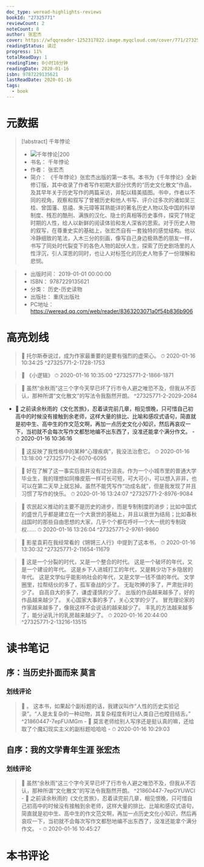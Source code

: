 ```yaml
---
doc_type: weread-highlights-reviews
bookId: "27325771"
reviewCount: 2
noteCount: 8
author: 张宏杰
cover: https://wfqqreader-1252317822.image.myqcloud.com/cover/771/27325771/t7_27325771.jpg
readingStatus: 读过
progress: 11%
totalReadDay: 1
readingTime: 0小时16分钟
readingDate: 2020-01-16
isbn: 9787229135621
lastReadDate: 2020-01-16
tags:
  - book
---
```

# 元数据
> [!abstract] 千年悖论
> - ![ 千年悖论|200](https://wfqqreader-1252317822.image.myqcloud.com/cover/771/27325771/t7_27325771.jpg)
> - 书名： 千年悖论
> - 作者： 张宏杰
> - 简介：     《千年悖论》张宏杰出版的第一本书。本书为《千年悖论》全新修订版，其中收录了作者写作初期大部分优秀的“历史文化散文”作品，及其早年关于历史写作的两篇采访，并配以精美插图。书中，作者以不同的视角，观察和叙写了曾被历史和他人书写、评介过多次的诸如吴三桂、曾国藩、慈禧、朱元璋等耳熟能详的著名历史人物以及中国的科举制度、残忍的酷刑、满族的汉化、隐士的真相等历史事件，探究了特定时期的人性，给人以新鲜的阅读体验和发人深省的思索。对于历史人物的叙写，在尊重史实的基础上，张宏杰自有一套独特的感觉结构。他以冷静细致的笔法，入木三分的刻画，像写自己身边极熟悉的朋友一样，书写了同处时代裂变下的各色人物的起伏人生，探索了历史剧场里的人性浮沉，引人深思的同时，也让人对标签化的历史人物多了一份理解和悲悯。

> - 出版时间： 2019-01-01 00:00:00
> - ISBN： 9787229135621
> - 分类： 历史-历史读物
> - 出版社： 重庆出版社
> - PC地址：https://weread.qq.com/web/reader/8363203071a0f54b836b906

# 高亮划线



> 📌 托尔斯泰说过，成为作家最重要的是要有强烈的虚荣心。 
> ⏱ 2020-01-16 10:34:25 ^27325771-2-1728-1753

> 📌 《小逻辑》 
> ⏱ 2020-01-16 10:35:00 ^27325771-2-1866-1871

> 📌 虽然“余秋雨”这三个字今天早已坏了行市令人避之唯恐不及，但我从不否认，那种所谓“文化散文”的写法令我豁然开朗。 ^27325771-2-2029-2084
- 💭 之前读余秋雨的《文化苦旅》，忍着读完前几章，相见恨晚，只可惜自己初高中的时候没有接触到余老师，这样大量的排比、比喻和感叹式语句，简直就是初中生、高中生的作文范文啊，再加一点历史文化小知识，然后再哀叹一下，当初就不会每次写作文都愁地编不出东西了，没准还能拿个满分作文。 - ⏱ 2020-01-16 10:36:16 

> 📌 这反映了我性格中的某种“心理疾病”，我没法治愈它。 
> ⏱ 2020-01-16 13:18:00 ^27325771-2-6070-6095

> 📌 好在了解了这一事实后我并没有过分沮丧。作为一个小城市里的普通大学毕业生，我的理想如同橡皮筋一样可长可短，可大可小，可以想入非非，也可以在第二天早上就忘掉。虽然不能凭写作“功成名就”，但是我发现了并且习惯了写作的快乐。 
> ⏱ 2020-01-16 13:24:07 ^27325771-2-8976-9084

> 📌 农民起义推动的主要不是历史的进步，而是专制制度的进步；比如中国式的盛世几乎都是建立在一个大衰世的基础上，并且以衰世为结局；比如春秋战国时的那些自由思想的大家，几乎个个都在呼吁一个大一统的专制政权…… 
> ⏱ 2020-01-16 13:26:04 ^27325771-2-9761-9860

> 📌 影星袁莉在我经常看的《锵锵三人行》中提到了这本书， 
> ⏱ 2020-01-16 13:30:32 ^27325771-2-11654-11679

> 📌 这是一个分裂的时代，又是一个整合的时代。    这是一个破坏的年代，又是一个建设的年代。    这是乡下人进城打工的年代，又是韩少功下乡隐居的年代。    这是文学似乎能影响社会的年代，又是文学一钱不值的年代。    文学圈里，拉帮结伙的多了，孤军奋战的少了。    无耻吹捧的多了，严肃批评的少了。    自高自大的多了，谦虚谨慎的少了。    出版的作品越来越多了，好的作品越来越少了。    关心国家大事的多了，关心文学的少了。    冒充理论家的作家越来越多了，像我这样不会说话的越来越少了。    丰乳的方法越来越多了，能分泌乳汁的乳房越来越少了。 
> ⏱ 2020-01-16 20:44:00 ^27325771-2-13216-13515

# 读书笔记

## 序：当历史扑面而来 莫言

### 划线评论
> 📌 。
    这本书，如果起个副标题的话，我建议叫作“人性的历史实验记录”。“人是太复杂的一种动物，其复杂程度有时让人类自己也瞠目结舌。”  ^21860447-7epFUiMGm
    - 💭 莫言老师给别人写序还是挺认真的嘛，还给取了个魔幻现实主义的副标题哈哈哈
    - ⏱ 2020-01-16 10:29:03
   
## 自序：我的文学青年生涯 张宏杰

### 划线评论
> 📌 虽然“余秋雨”这三个字今天早已坏了行市令人避之唯恐不及，但我从不否认，那种所谓“文化散文”的写法令我豁然开朗。  ^21860447-7epGYUWCI
    - 💭 之前读余秋雨的《文化苦旅》，忍着读完前几章，相见恨晚，只可惜自己初高中的时候没有接触到余老师，这样大量的排比、比喻和感叹式语句，简直就是初中生、高中生的作文范文啊，再加一点历史文化小知识，然后再哀叹一下，当初就不会每次写作文都愁地编不出东西了，没准还能拿个满分作文。
    - ⏱ 2020-01-16 10:45:27
   
# 本书评论

